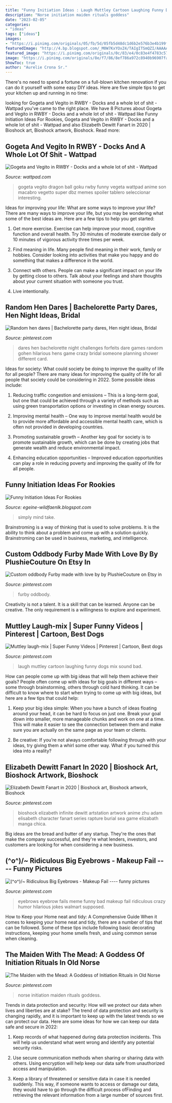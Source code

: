 ```yaml
---
title: "Funny Initiation Ideas : Laugh Muttley Cartoon Laughing Funny Dogs Mix Sound Bad"
description: "Norse initiation maiden rituals goddess"
date: "2023-02-05"
categories:
- "ideas"
tags: ["ideas"]
images:
- "https://i.pinimg.com/originals/05/fb/5d/05fb5d48dc1d6b2e576b3e4b199f3da6.jpg"
featuredImage: "http://4.bp.blogspot.com/_M0W7KxYOxZ4/TAIgITSmQZI/AAAAAAAAGiE/JBqVjUSVuMI/s1600/Domwiesen1.jpg"
featured_image: "https://i.pinimg.com/originals/0c/83/e4/0c83e4f4783c57405b94b9eca54b7b7d.jpg"
image: "https://i.pinimg.com/originals/8e/f7/86/8ef786a972c8940b96907fa182f33be5.png"
ShowToc: true
author: "Aurelie Crona Sr."
---
```



There's no need to spend a fortune on a full-blown kitchen renovation if you can do it yourself with some easy DIY ideas. Here are five simple tips to get your kitchen up and running in no time: 

	

		
looking for Gogeta and Vegito in RWBY - Docks and a whole lot of shit - Wattpad you've came to the right place. We have 8 Pictures about Gogeta and Vegito in RWBY - Docks and a whole lot of shit - Wattpad like Funny Initiation Ideas For Rookies, Gogeta and Vegito in RWBY - Docks and a whole lot of shit - Wattpad and also Elizabeth Dewitt Fanart in 2020 | Bioshock art, Bioshock artwork, Bioshock. Read more:
		
    
## Gogeta And Vegito In RWBY - Docks And A Whole Lot Of Shit - Wattpad

<img loading=lazy src="https://d.wattpad.com/story_parts/658134002/images/156a18d881212c7d385562007788.jpg" onerror="this.onerror=null;this.src='https://tse4.mm.bing.net/th?id=OIP.irWQQXdm4RzM_hwiXyrmYwHaKB&amp;pid=15.1';" alt="Gogeta and Vegito in RWBY - Docks and a whole lot of shit - Wattpad">

_Source: wattpad.com_

>gogeta vegito dragon ball goku rwby funny vegeta wattpad anime son macabro vegetto super dbz memes spoiler tablero seleccionar interesting. 

	

Ideas for improving your life: What are some ways to improve your life?
There are many ways to improve your life, but you may be wondering what some of the best ideas are. Here are a few tips to help you get started:
1. Get more exercise. Exercise can help improve your mood, cognitive function and overall health. Try 30 minutes of moderate exercise daily or 10 minutes of vigorous activity three times per week.

2. Find meaning in life. Many people find meaning in their work, family or hobbies. Consider looking into activities that make you happy and do something that makes a difference in the world.

3. Connect with others. People can make a significant impact on your life by getting close to others. Talk about your feelings and share thoughts about your current situation with someone you trust.

4. Live intentionally.

    
## Random Hen Dares | Bachelorette Party Dares, Hen Night Ideas, Bridal

<img loading=lazy src="https://i.pinimg.com/originals/05/fb/5d/05fb5d48dc1d6b2e576b3e4b199f3da6.jpg" onerror="this.onerror=null;this.src='https://tse3.mm.bing.net/th?id=OIP.34tfJCPuyz-2G_sfCkyxmQHaPY&amp;pid=15.1';" alt="Random hen dares | Bachelorette party dares, Hen night ideas, Bridal">

_Source: pinterest.com_

>dares hen bachelorette night challenges forfeits dare games random gohen hilarious hens game crazy bridal someone planning shower different card. 

	

Ideas for society: What could society be doing to improve the quality of life for all people?
There are many ideas for improving the quality of life for all people that society could be considering in 2022. Some possible ideas include: 
1. Reducing traffic congestion and emissions – This is a long-term goal, but one that could be achieved through a variety of methods such as using green transportation options or investing in clean energy sources. 

2. Improving mental health – One way to improve mental health would be to provide more affordable and accessible mental health care, which is often not provided in developing countries. 

3. Promoting sustainable growth – Another key goal for society is to promote sustainable growth, which can be done by creating jobs that generate wealth and reduce environmental impact. 

4. Enhancing education opportunities – Improved education opportunities can play a role in reducing poverty and improving the quality of life for all people. 


    
## Funny Initiation Ideas For Rookies

<img loading=lazy src="http://4.bp.blogspot.com/_M0W7KxYOxZ4/TAIgITSmQZI/AAAAAAAAGiE/JBqVjUSVuMI/s1600/Domwiesen1.jpg" onerror="this.onerror=null;this.src='https://tse4.mm.bing.net/th?id=OIP.l51eg2BYLib4xxB9l3xWqQHaE9&amp;pid=15.1';" alt="Funny Initiation Ideas For Rookies">

_Source: egeine-wildfaenlk.blogspot.com_

>simply mind take. 

	

Brainstroming is a way of thinking that is used to solve problems. It is the ability to think about a problem and come up with a solution quickly. Brainstroming can be used in business, marketing, and intelligence.

    
## Custom Oddbody Furby Made With Love By By PlushieCouture On Etsy In

<img loading=lazy src="https://i.pinimg.com/originals/8e/f7/86/8ef786a972c8940b96907fa182f33be5.png" onerror="this.onerror=null;this.src='https://tse2.mm.bing.net/th?id=OIP.dtcdQcPoDNP9CMx4IYDXqQAAAA&amp;pid=15.1';" alt="Custom oddbody Furby made with love by by PlushieCouture on Etsy in">

_Source: pinterest.com_

>furby oddbody. 

	

Creativity is not a talent. It is a skill that can be learned. Anyone can be creative. The only requirement is a willingness to explore and experiment.

    
## Muttley Laugh-mix | Super Funny Videos | Pinterest | Cartoon, Best Dogs

<img loading=lazy src="https://s-media-cache-ak0.pinimg.com/736x/a6/3e/e4/a63ee415acacfe4177a1ac53437f1053.jpg" onerror="this.onerror=null;this.src='https://tse4.mm.bing.net/th?id=OIP.vYQyw7H1zHWGhmywHJkejQHaFj&amp;pid=15.1';" alt="Muttley laugh-mix | Super Funny Videos | Pinterest | Cartoon, Best dogs">

_Source: pinterest.com_

>laugh muttley cartoon laughing funny dogs mix sound bad. 

	

How can people come up with big ideas that will help them achieve their goals?
People often come up with ideas for big goals in different ways – some through brainstorming, others through cold hard thinking. It can be difficult to know where to start when trying to come up with big ideas, but here are a few tips that could help:
1. Keep your big idea simple: When you have a bunch of ideas floating around your head, it can be hard to focus on just one. Break your goal down into smaller, more manageable chunks and work on one at a time. This will make it easier to see the connection between them and make sure you are actually on the same page as your team or clients.

2. Be creative: If you’re not always comfortable following through with your ideas, try giving them a whirl some other way. What if you turned this idea into a reality?

    
## Elizabeth Dewitt Fanart In 2020 | Bioshock Art, Bioshock Artwork, Bioshock

<img loading=lazy src="https://i.pinimg.com/736x/e4/01/c2/e401c200281daa10bf9a8e7a9d6f331f.jpg" onerror="this.onerror=null;this.src='https://tse1.mm.bing.net/th?id=OIP.Qq3IdVa5fh4MaZBJFNe2iAHaNC&amp;pid=15.1';" alt="Elizabeth Dewitt Fanart in 2020 | Bioshock art, Bioshock artwork, Bioshock">

_Source: pinterest.com_

>bioshock elizabeth infinite dewitt artstation artwork anime zhu adam elisabeth character fanart series rapture burial sea game elizabath manga chica. 

	

Big ideas are the bread and butter of any startup. They're the ones that make the company successful, and they're what lenders, investors, and customers are looking for when considering a new business.

    
## (^o^)/~ Ridiculous Big Eyebrows - Makeup Fail ---- Funny Pictures

<img loading=lazy src="https://s-media-cache-ak0.pinimg.com/736x/22/7c/00/227c00c67b5863c494072a437e2a08f3.jpg" onerror="this.onerror=null;this.src='https://tse4.mm.bing.net/th?id=OIP.31Lxu0UnCXRwu5RG2xP5dgHaHH&amp;pid=15.1';" alt="(^o^)/~ Ridiculous Big Eyebrows - Makeup Fail ---- funny pictures">

_Source: pinterest.com_

>eyebrows eyebrow fails meme funny bad makeup fail ridiculous crazy humor hilarious jokes walmart supposed. 

	

How to Keep your Home neat and tidy: A Comprehensive Guide
When it comes to keeping your home neat and tidy, there are a number of tips that can be followed. Some of these tips include following basic decorating instructions, keeping your home smells fresh, and using common sense when cleaning.

    
## The Maiden With The Mead: A Goddess Of Initiation Rituals In Old Norse

<img loading=lazy src="https://i.pinimg.com/originals/0c/83/e4/0c83e4f4783c57405b94b9eca54b7b7d.jpg" onerror="this.onerror=null;this.src='https://tse3.mm.bing.net/th?id=OIP.VDoXjW1rXwHUPu9-0hTolgAAAA&amp;pid=15.1';" alt="The Maiden with the Mead: A Goddess of Initiation Rituals in Old Norse">

_Source: pinterest.com_

>norse initiation maiden rituals goddess. 

	

Trends in data protection and security: How will we protect our data when lives and liberties are at stake?
The trend of data protection and security is changing rapidly, and it is important to keep up with the latest trends so we can protect our data. Here are some ideas for how we can keep our data safe and secure in 2022:
1. Keep records of what happened during data protection incidents. This will help us understand what went wrong and identify any potential security risks.

2. Use secure communication methods when sharing or sharing data with others. Using encryption will help keep our data safe from unauthorized access and manipulation.

3. Keep a library of threatened or sensitive data in case it is needed suddenly. This way, if someone wants to access or damage our data, they would have to go through the difficult process ofFinding and retrieving the relevant information from a large number of sources first.


